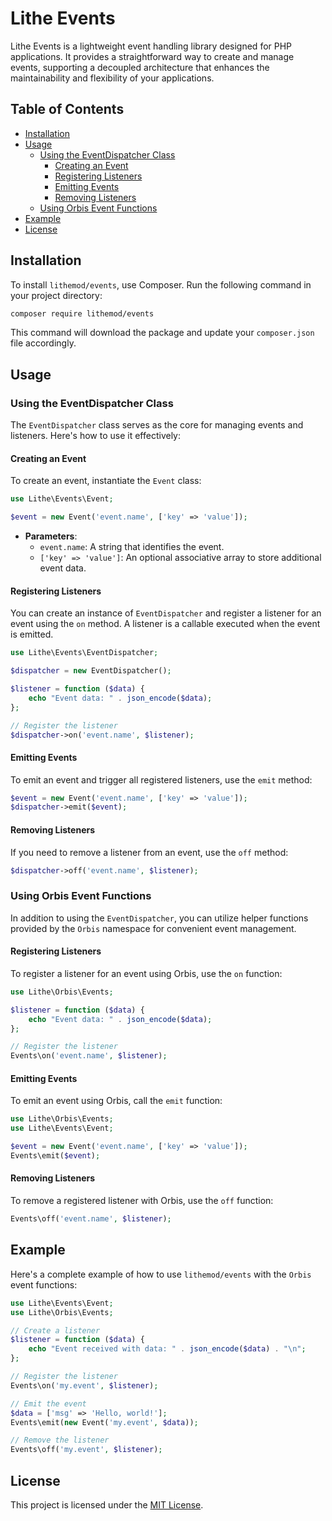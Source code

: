 # Lithe Events

Lithe Events is a lightweight event handling library designed for PHP applications. It provides a straightforward way to create and manage events, supporting a decoupled architecture that enhances the maintainability and flexibility of your applications.

## Table of Contents

- [Installation](#installation)
- [Usage](#usage)
  - [Using the EventDispatcher Class](#using-the-eventdispatcher-class)
    - [Creating an Event](#creating-an-event)
    - [Registering Listeners](#registering-listeners)
    - [Emitting Events](#emitting-events)
    - [Removing Listeners](#removing-listeners)
  - [Using Orbis Event Functions](#using-orbis-event-functions)
- [Example](#example)
- [License](#license)

## Installation

To install `lithemod/events`, use Composer. Run the following command in your project directory:

```bash
composer require lithemod/events
```

This command will download the package and update your `composer.json` file accordingly.

## Usage

### Using the EventDispatcher Class

The `EventDispatcher` class serves as the core for managing events and listeners. Here's how to use it effectively:

#### Creating an Event

To create an event, instantiate the `Event` class:

```php
use Lithe\Events\Event;

$event = new Event('event.name', ['key' => 'value']);
```

- **Parameters**:
  - `event.name`: A string that identifies the event.
  - `['key' => 'value']`: An optional associative array to store additional event data.

#### Registering Listeners

You can create an instance of `EventDispatcher` and register a listener for an event using the `on` method. A listener is a callable executed when the event is emitted.

```php
use Lithe\Events\EventDispatcher;

$dispatcher = new EventDispatcher();

$listener = function ($data) {
    echo "Event data: " . json_encode($data);
};

// Register the listener
$dispatcher->on('event.name', $listener);
```

#### Emitting Events

To emit an event and trigger all registered listeners, use the `emit` method:

```php
$event = new Event('event.name', ['key' => 'value']);
$dispatcher->emit($event);
```

#### Removing Listeners

If you need to remove a listener from an event, use the `off` method:

```php
$dispatcher->off('event.name', $listener);
```

### Using Orbis Event Functions

In addition to using the `EventDispatcher`, you can utilize helper functions provided by the `Orbis` namespace for convenient event management.

#### Registering Listeners

To register a listener for an event using Orbis, use the `on` function:

```php
use Lithe\Orbis\Events;

$listener = function ($data) {
    echo "Event data: " . json_encode($data);
};

// Register the listener
Events\on('event.name', $listener);
```

#### Emitting Events

To emit an event using Orbis, call the `emit` function:

```php
use Lithe\Orbis\Events;
use Lithe\Events\Event;

$event = new Event('event.name', ['key' => 'value']);
Events\emit($event);
```

#### Removing Listeners

To remove a registered listener with Orbis, use the `off` function:

```php
Events\off('event.name', $listener);
```

## Example

Here's a complete example of how to use `lithemod/events` with the `Orbis` event functions:

```php
use Lithe\Events\Event;
use Lithe\Orbis\Events;

// Create a listener
$listener = function ($data) {
    echo "Event received with data: " . json_encode($data) . "\n";
};

// Register the listener
Events\on('my.event', $listener);

// Emit the event
$data = ['msg' => 'Hello, world!'];
Events\emit(new Event('my.event', $data));

// Remove the listener
Events\off('my.event', $listener);
```

## License

This project is licensed under the [MIT License](LICENSE).